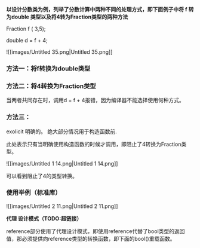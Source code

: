 **以设计分数类为例，列举了分数计算中两种不同的处理方式，即下面例子中将 f 转为double 类型以及将4转为Fraction类型的两种方法**

Fraction f ( 3,5);

double d = f + 4;

![[images/Untitled 35.png|Untitled 35.png]]

### 方法一：将f转换为double类型

### 方法二：将4转换为Fraction类型

当两者共同存在时，调用d = f + 4报错，因为编译器不能选择使用何种方式。

### 方法三：

exolicit 明确的。 绝大部分情况用于构造函数前.

此处表示只有当明确使用构造函数的时候才调用，即阻止了4转换为Fraction类型。

![[images/Untitled 1 14.png|Untitled 1 14.png]]

可以看到阻止了4的类型转换。

### 使用举例（标准库）

![[images/Untitled 2 11.png|Untitled 2 11.png]]

**代理 设计模式（TODO:超链接）**

reference部分使用了代理设计模式，即使用reference代替了bool类型的返回值，那必须提供向reference类型的转换函数，即下面的bool()重载函数。